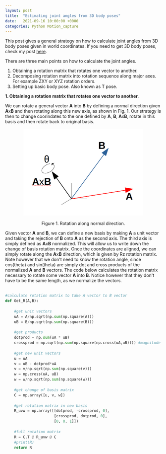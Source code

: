 ```yaml
---
layout: post
title:  "Estimating joint angles from 3D body poses"
date:   2021-09-16 10:00:00 +0000
categories: Python Motion_capture 
---
```


This post gives a general strategy on how to calculate joint angles from 3D body poses given in world coordinates. If you need to get 3D body poses, check my post [here](https://temugeb.github.io/python/computer_vision/2021/09/14/bodypose3d.html). 

There are three main points on how to calculate the joint angles.  
1. Obtaining a rotation matrix that rotates one vector to another.  
2. Decomposing rotation matrix into rotation sequence along major axes. For example ZXY or XYZ rotation orders.
3. Setting up basic body pose. Also known as T pose.

**1. Obtaining a rotation matrix that rotates one vector to another.**

We can rotate a general vector **A** into **B** by defining a normal direction given **A**x**B** and then rotating along this new axis, as shown in Fig. 1. Our strategy is then to change coorindates to the one defined by **A**, **B**, **A**x**B**, rotate in this basis and then rotate back to original basis.   

<p align="center">
  <img src="https://github.com/TemugeB/temugeb.github.io/blob/main/_posts/images/rots.png?raw=true" height = 280>
</p>
<p align="center">
Figure 1. Rotation along normal direction.
</p>


Given vector **A** and **B**, we can define a new basis by making **A** a unit vector and taking the rejection of **B** onto **A** as the second axis. The third axis is simply defined as **A**x**B** normalized. This will allow us to write down the change of basis rotation matrix. Once the coordinates are aligned, we can simply rotate along the **A**x**B** direction, which is given by Rz rotation matrix. Note however that we don't need to know the rotation angle, since cos(theta)
and sin(theta) are simply dot and cross products of the normalized **A** and **B** vectors. The code below calculates the rotation matrix necessary to rotate some vector **A** into **B**. Notice however that they don't have to be the same length, as we normalize the vectors. 
```python 

#calculate rotation matrix to take A vector to B vector
def Get_R(A,B):

    #get unit vectors
    uA = A/np.sqrt(np.sum(np.square(A)))
    uB = B/np.sqrt(np.sum(np.square(B)))

    #get products
    dotprod = np.sum(uA * uB)
    crossprod = np.sqrt(np.sum(np.square(np.cross(uA,uB)))) #magnitude

    #get new unit vectors
    u = uA
    v = uB - dotprod*uA
    v = v/np.sqrt(np.sum(np.square(v)))
    w = np.cross(uA, uB)
    w = w/np.sqrt(np.sum(np.square(w)))

    #get change of basis matrix
    C = np.array([u, v, w])

    #get rotation matrix in new basis
    R_uvw = np.array([[dotprod, -crossprod, 0],
                      [crossprod, dotprod, 0],
                      [0, 0, 1]])

    #full rotation matrix
    R = C.T @ R_uvw @ C
    #print(R)
    return R

```


